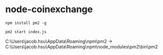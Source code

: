 # node-coinexchange

`npm install pm2 -g`

`pm2 start index.js`

C:\Users\jacob.hsu\AppData\Roaming\npm\pm2 -> C:\Users\jacob.hsu\AppData\Roaming\npm\node_modules\pm2\bin\pm2
